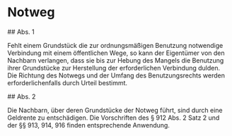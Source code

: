 # Notweg



\#\# Abs. 1

 Fehlt einem Grundstück die zur ordnungsmäßigen Benutzung notwendige Verbindung mit einem öffentlichen Wege, so kann der Eigentümer von den Nachbarn verlangen, dass sie bis zur Hebung des Mangels die Benutzung ihrer Grundstücke zur Herstellung der erforderlichen Verbindung dulden. Die Richtung des Notwegs und der Umfang des Benutzungsrechts werden erforderlichenfalls durch Urteil bestimmt.

\#\# Abs. 2

 Die Nachbarn, über deren Grundstücke der Notweg führt, sind durch eine Geldrente zu entschädigen. Die Vorschriften des § 912 Abs. 2 Satz 2 und der §§ 913, 914, 916 finden entsprechende Anwendung. 

